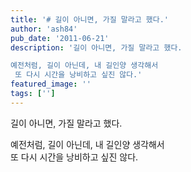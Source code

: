 ```yaml
---
title: '# 길이 아니면, 가질 말라고 했다.'
author: 'ash84'
pub_date: '2011-06-21'
description: '길이 아니면, 가질 말라고 했다. 

예전처럼, 길이 아닌데, 내 길인양 생각해서   
 또 다시 시간을 낭비하고 싶진 않다.'
featured_image: ''
tags: ['']
---
```



 길이 아니면, 가질 말라고 했다. 

예전처럼, 길이 아닌데, 내 길인양 생각해서   
 또 다시 시간을 낭비하고 싶진 않다.

 



